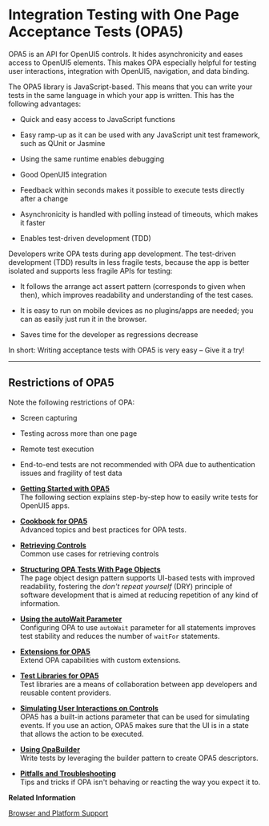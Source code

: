 <!-- loio2696ab50faad458f9b4027ec2f9b884d -->

# Integration Testing with One Page Acceptance Tests \(OPA5\)

OPA5 is an API for OpenUI5 controls. It hides asynchronicity and eases access to OpenUI5 elements. This makes OPA especially helpful for testing user interactions, integration with OpenUI5, navigation, and data binding.

The OPA5 library is JavaScript-based. This means that you can write your tests in the same language in which your app is written. This has the following advantages:

-   Quick and easy access to JavaScript functions

-   Easy ramp-up as it can be used with any JavaScript unit test framework, such as QUnit or Jasmine

-   Using the same runtime enables debugging

-   Good OpenUI5 integration

-   Feedback within seconds makes it possible to execute tests directly after a change

-   Asynchronicity is handled with polling instead of timeouts, which makes it faster

-   Enables test-driven development \(TDD\)


Developers write OPA tests during app development. The test-driven development \(TDD\) results in less fragile tests, because the app is better isolated and supports less fragile APIs for testing:

-   It follows the arrange act assert pattern \(corresponds to given when then\), which improves readability and understanding of the test cases.

-   It is easy to run on mobile devices as no plugins/apps are needed; you can as easily just run it in the browser.

-   Saves time for the developer as regressions decrease


In short: Writing acceptance tests with OPA5 is very easy – Give it a try!

***

## Restrictions of OPA5

Note the following restrictions of OPA:

-   Screen capturing
-   Testing across more than one page
-   Remote test execution
-   End-to-end tests are not recommended with OPA due to authentication issues and fragility of test data

-   **[Getting Started with OPA5](getting-started-with-opa5-22f175e.md "The following section explains step-by-step how to easily write tests for OpenUI5 apps.")**  
The following section explains step-by-step how to easily write tests for OpenUI5 apps.
-   **[Cookbook for OPA5](cookbook-for-opa5-ce4b180.md "Advanced topics and best practices for OPA tests.")**  
Advanced topics and best practices for OPA tests.
-   **[Retrieving Controls](retrieving-controls-21aeff6.md "Common use cases for retrieving controls")**  
Common use cases for retrieving controls
-   **[Structuring OPA Tests With Page Objects](structuring-opa-tests-with-page-objects-f2f843d.md "The page object design pattern supports UI-based tests with improved readability,
        fostering the don't repeat yourself (DRY) principle of software
        development that is aimed at reducing repetition of any kind of information.")**  
The page object design pattern supports UI-based tests with improved readability, fostering the *don't repeat yourself* \(DRY\) principle of software development that is aimed at reducing repetition of any kind of information.
-   **[Using the autoWait Parameter](using-the-autowait-parameter-fb487ef.md "Configuring OPA to use autoWait parameter for all statements
		improves test stability and reduces the number of waitFor
		statements.")**  
Configuring OPA to use `autoWait` parameter for all statements improves test stability and reduces the number of `waitFor` statements.
-   **[Extensions for OPA5](extensions-for-opa5-9c22d2a.md "Extend OPA capabilities with custom extensions.")**  
Extend OPA capabilities with custom extensions.
-   **[Test Libraries for OPA5](test-libraries-for-opa5-a88a5e5.md "Test libraries are a means of collaboration between app developers and reusable
		content providers.")**  
Test libraries are a means of collaboration between app developers and reusable content providers.
-   **[Simulating User Interactions on Controls](simulating-user-interactions-on-controls-8615a0b.md "OPA5 has a built-in actions parameter that can be used for simulating events. If you use
        an action, OPA5 makes sure that the UI is in a state that allows the action to be
        executed.")**  
OPA5 has a built-in actions parameter that can be used for simulating events. If you use an action, OPA5 makes sure that the UI is in a state that allows the action to be executed.
-   **[Using OpaBuilder](using-opabuilder-952e2c7.md "Write tests by leveraging the builder pattern to create OPA5 descriptors.")**  
Write tests by leveraging the builder pattern to create OPA5 descriptors.
-   **[Pitfalls and Troubleshooting](pitfalls-and-troubleshooting-698f8c0.md "Tips and tricks if OPA isn't behaving or reacting the way you expect it to.")**  
Tips and tricks if OPA isn't behaving or reacting the way you expect it to.

**Related Information**  


[Browser and Platform Support](../02_Read-Me-First/browser-and-platform-support-74b59ef.md "Here you can find information on the browser and platform support for the OpenUI5 libraries on iOS, Android, macOS, and Windows platforms.")

